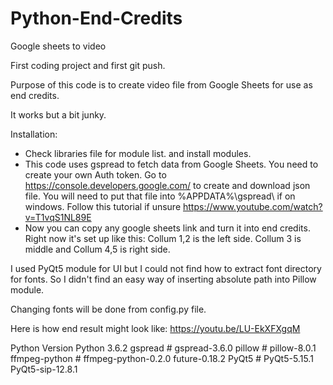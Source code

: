 # Python-End-Credits
Google sheets to video

First coding project and first git push. 

Purpose of this code is to create video file from Google Sheets for use as end credits.

It works but a bit junky. 

Installation:
* Check libraries file for module list. and install modules.
* This code uses gspread to fetch data from Google Sheets. You need to create your own Auth token.
Go to https://console.developers.google.com/ to create and download json file.
You will need to put that file into %APPDATA%\gspread\ if on windows.
Follow this tutorial if unsure https://www.youtube.com/watch?v=T1vqS1NL89E
* Now you can copy any google sheets link and turn it into end credits.
Right now it's set up like this: Collum 1,2 is the left side. Collum 3 is middle and Collum 4,5 is right side.    
     
     
I used PyQt5 module for UI but I could not find how to extract font directory for fonts.
So I didn't find an easy way of inserting absolute path into Pillow module.    

Changing fonts will be done from config.py file. 

Here is how end result might look like: https://youtu.be/LU-EkXFXgqM

Python Version Python 3.6.2
gspread         # gspread-3.6.0
pillow          # pillow-8.0.1
ffmpeg-python   # ffmpeg-python-0.2.0 future-0.18.2
PyQt5           # PyQt5-5.15.1 PyQt5-sip-12.8.1
